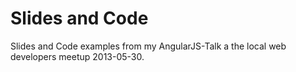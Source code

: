 Slides and Code
=======================

Slides and Code examples from my AngularJS-Talk a the local web developers meetup 2013-05-30.
